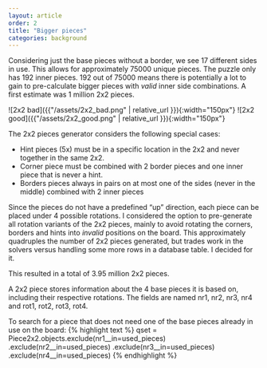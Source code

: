 ```yaml
---
layout: article
order: 2
title: "Bigger pieces"
categories: background
---
```

Considering just the base pieces without a border, we see 17 different sides in use.
This allows for approximately 75000 unique pieces.
The puzzle only has 192 inner pieces.
192 out of 75000 means there is potentially a lot to gain to pre-calculate bigger pieces with *valid* inner side combinations.
A first estimate was 1 million 2x2 pieces.

![2x2 bad]({{"/assets/2x2_bad.png" | relative_url }}){:width="150px"}
![2x2 good]({{"/assets/2x2_good.png" | relative_url }}){:width="150px"}

The 2x2 pieces generator considers the following special cases:
- Hint pieces (5x) must be in a specific location in the 2x2 and never together in the same 2x2.
- Corner piece must be combined with 2 border pieces and one inner piece that is never a hint.
- Borders pieces always in pairs on at most one of the sides (never in the middle) combined with 2 inner pieces

Since the pieces do not have a predefined “up” direction, each piece can be placed under 4 possible rotations.
I considered the option to pre-generate all rotation variants of the 2x2 pieces, mainly to avoid rotating the corners, borders and hints into *invalid* positions on the board.
This approximately quadruples the number of 2x2 pieces generated, but trades work in the solvers versus handling some more rows in a database table.
I decided for it.

This resulted in a total of 3.95 million 2x2 pieces.

A 2x2 piece stores information about the 4 base pieces it is based on, including their respective rotations.
The fields are named nr1, nr2, nr3, nr4 and rot1, rot2, rot3, rot4.

To search for a piece that does not need one of the base pieces already in use on the board:
{% highlight text %}
qset = Piece2x2.objects.exclude(nr1__in=used_pieces)
                       .exclude(nr2__in=used_pieces)
                       .exclude(nr3__in=used_pieces)
                       .exclude(nr4__in=used_pieces)
{% endhighlight %}
